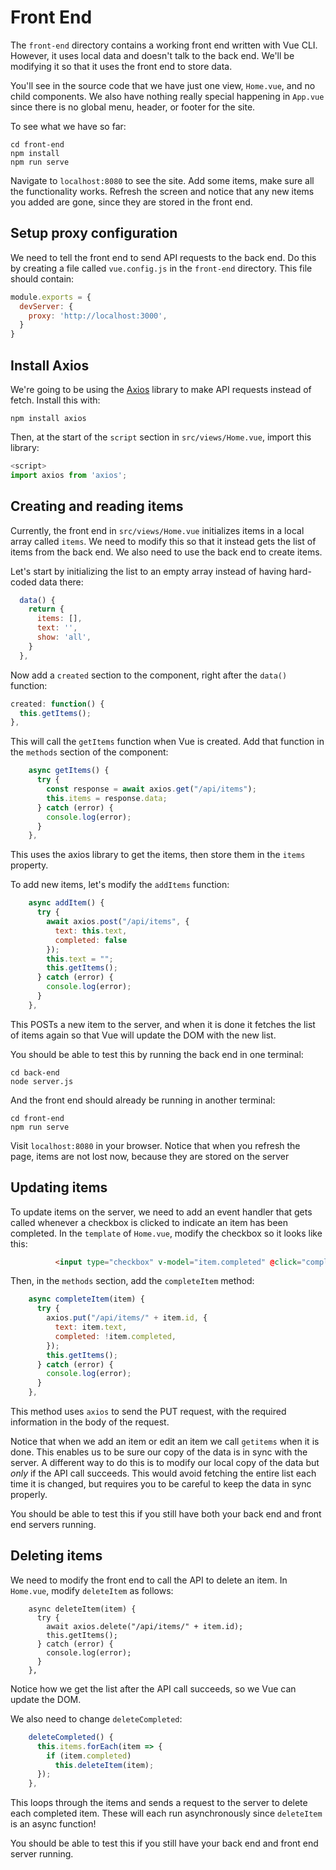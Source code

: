 # Front End

The `front-end` directory contains a working front end written with Vue CLI. However,
it uses local data and doesn't talk to the back end. We'll be modifying it so that
it uses the front end to store data.

You'll see in the source code that we have just one view, `Home.vue`, and no
child components. We also have nothing really special happening in `App.vue`
since there is no global menu, header, or footer for the site.

To see what we have so far:

```
cd front-end
npm install
npm run serve
```

Navigate to `localhost:8080` to see the site. Add some items, make sure all the
functionality works. Refresh the screen and notice that any new items you added
are gone, since they are stored in the front end.

## Setup proxy configuration

We need to tell the front end to send API requests to the back end. Do this by
creating a file called `vue.config.js` in the `front-end` directory. This file
should contain:

```javascript
module.exports = {
  devServer: {
    proxy: 'http://localhost:3000',
  }
}
```

## Install Axios

We're going to be using the [Axios](https://github.com/axios/axios) library to
make API requests instead of fetch. Install this with:

```
npm install axios
```

Then, at the start of the `script` section in `src/views/Home.vue`, import this
library:

```javascript
<script>
import axios from 'axios';
```

## Creating and reading items

Currently, the front end in `src/views/Home.vue` initializes items in a local array
called `items`. We need to modify this so that it instead gets the list of items
from the back end. We also need to use the back end to create items.

Let's start by initializing the list to an empty array instead of having
hard-coded data there:

```javascript
  data() {
    return {
      items: [],
      text: '',
      show: 'all',
    }
  },
```

Now add a `created` section to the component, right after the `data()` function:

```javascript
created: function() {
  this.getItems();
},
```

This will call the `getItems` function when Vue is created. Add that function in
the `methods` section of the component:

```javascript
    async getItems() {
      try {
        const response = await axios.get("/api/items");
        this.items = response.data;
      } catch (error) {
        console.log(error);
      }
    },
```

This uses the axios library to get the items, then store them in the `items` property.

To add new items, let's modify the `addItems` function:

```javascript
    async addItem() {
      try {
        await axios.post("/api/items", {
          text: this.text,
          completed: false
        });
        this.text = "";
        this.getItems();
      } catch (error) {
        console.log(error);
      }
    },
```

This POSTs a new item to the server, and when it is done it fetches the list of
items again so that Vue will update the DOM with the new list.

You should be able to test this by running the back end in one terminal:

```
cd back-end
node server.js
```

And the front end should already be running in another terminal:

```
cd front-end
npm run serve
```

Visit `localhost:8080` in your browser. Notice that when you refresh the page,
items are not lost now, because they are stored on the server

## Updating items

To update items on the server, we need to add an event handler that gets called
whenever a checkbox is clicked to indicate an item has been completed. In the
`template` of `Home.vue`, modify the checkbox so it looks like this:

```html
          <input type="checkbox" v-model="item.completed" @click="completeItem(item)" />
```

Then, in the `methods` section, add the `completeItem` method:

```javascript
    async completeItem(item) {
      try {
        axios.put("/api/items/" + item.id, {
          text: item.text,
          completed: !item.completed,
        });
        this.getItems();
      } catch (error) {
        console.log(error);
      }
    },
```

This method uses `axios` to send the PUT request, with the required information
in the body of the request.

Notice that when we add an item or edit an item we call `getitems` when it is
done.  This enables us to be sure our copy of the data is in sync with the
server. A different way to do this is to modify our local copy of the data but
*only* if the API call succeeds. This would avoid fetching the entire list each
time it is changed, but requires you to be careful to keep the data in sync
properly.

You should be able to test this if you still have both your back end and front
end servers running.

## Deleting items

We need to modify the front end to call the API to delete an item. In
`Home.vue`, modify `deleteItem` as follows:

```
    async deleteItem(item) {
      try {
        await axios.delete("/api/items/" + item.id);
        this.getItems();
      } catch (error) {
        console.log(error);
      }
    },
```

Notice how we get the list after the API call succeeds, so we Vue can update the
DOM.

We also need to change `deleteCompleted`:

```javascript
    deleteCompleted() {
      this.items.forEach(item => {
        if (item.completed)
          this.deleteItem(item);
      });
    },
```

This loops through the items and sends a request to the server to delete each
completed item. These will each run asynchronously since `deleteItem` is an
async function!

You should be able to test this if you still have your back end and front end
server running.
